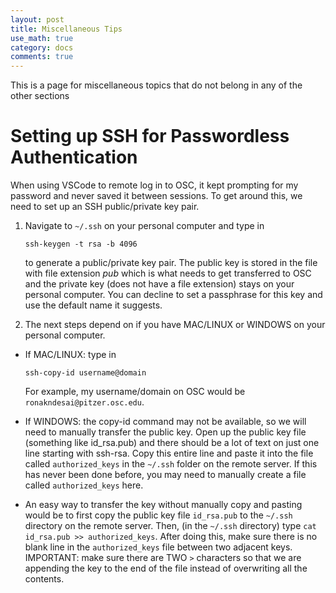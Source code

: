 ```yaml
---
layout: post
title: Miscellaneous Tips
use_math: true
category: docs
comments: true
---
```

This is a page for miscellaneous topics that do not belong in any of the other sections

# Setting up SSH for Passwordless Authentication
When using VSCode to remote log in to OSC, it kept prompting for my password and never saved it between sessions. To get around this, we need to set up an SSH public/private key pair. 

1. Navigate to `~/.ssh` on your personal computer and type in
   
   ```ssh-keygen -t rsa -b 4096```
   
   to generate a public/private key pair. The public key is stored in the file with file extension *pub* which is what needs to get transferred to OSC and the private key (does not have a file extension) stays on your personal computer. You can decline to set a passphrase for this key and use the default name it suggests.

3. The next steps depend on if you have MAC/LINUX or WINDOWS on your personal computer.

* If MAC/LINUX: type in

  `ssh-copy-id username@domain`

  For example, my username/domain on OSC would be `ronakndesai@pitzer.osc.edu`.
* If WINDOWS: the copy-id command may not be available, so we will need to manually transfer the public key. Open up the public key file (something like id_rsa.pub) and there should be a lot of text on just one line starting with ssh-rsa. Copy this entire line and paste it into the file called `authorized_keys` in the `~/.ssh` folder on the remote server. If this has never been done before, you may need to manually create a file called `authorized_keys` here.
* An easy way to transfer the key without manually copy and pasting would be to first copy the public key file `id_rsa.pub` to the `~/.ssh` directory on the remote server. Then, (in the `~/.ssh` directory) type `cat id_rsa.pub >> authorized_keys`. After doing this, make sure there is no blank line in the `authorized_keys` file between two adjacent keys. IMPORTANT: make sure there are TWO `>` characters so that we are appending the key to the end of the file instead of overwriting all the contents.
